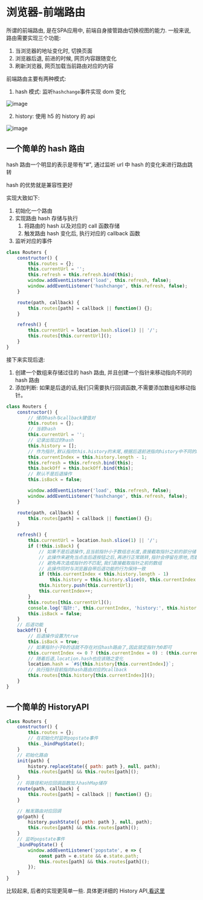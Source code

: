 # 浏览器-前端路由

所谓的前端路由, 是在SPA应用中, 前端自身接管路由切换视图的能力. 一般来说, 路由需要实现三个功能:

1. 当浏览器的地址变化时, 切换页面
2. 浏览器后退, 前进的时候, 网页内容跟随变化
3. 刷新浏览器, 网页加载当前路由对应的内容

前端路由主要有两种模式:

1. hash 模式: 监听`hashchange`事件实现 dom 变化

![image](/assets/2021-3-9/2019-06-01-043729.png)

2. history: 使用 h5 的 history 的 api

![image](/assets/2021-3-9/2019-06-01-043731.png)

## 一个简单的 hash 路由

hash 路由一个明显的表示是带有"#", 通过监听 url 中 hash 的变化来进行路由跳转

hash 的优势就是兼容性更好

实现大致如下:

1. 初始化一个路由
2. 实现路由 hash 存储与执行
    1. 将路由的 hash 以及对应的 call 函数存储
    2. 触发路由 hash 变化后, 执行对应的 callback 函数
3. 监听对应的事件

```js
class Routers {
    constructor() {
        this.routes = {};
        this.currentUrl = '';
        this.refresh = this.refresh.bind(this);
        window.addEventListener('load', this.refresh, false);
        window.addEventListener('hashchange', this.refresh, false);
    }

    route(path, callback) {
        this.routes[path] = callback || function() {};
    }

    refresh() {
        this.currentUrl = location.hash.slice(1) || '/';
        this.routes[this.currentUrl]();
    }
}
```

接下来实现后退:

1. 创建一个数组来存储过往的 hash 路由, 并且创建一个指针来移动指向不同的 hash 路由
2. 添加判断: 如果是后退的话,我们只需要执行回调函数,不需要添加数组和移动指针。

```js
class Routers {
    constructor() {
        // 储存hash与callback键值对
        this.routes = {};
        // 当前hash
        this.currentUrl = '';
        // 记录出现过的hash
        this.history = [];
        // 作为指针,默认指向this.history的末尾,根据后退前进指向history中不同的hash
        this.currentIndex = this.history.length - 1;
        this.refresh = this.refresh.bind(this);
        this.backOff = this.backOff.bind(this);
        // 默认不是后退操作
        this.isBack = false;

        window.addEventListener('load', this.refresh, false);
        window.addEventListener('hashchange', this.refresh, false);
    }

    route(path, callback) {
        this.routes[path] = callback || function() {};
    }

    refresh() {
        this.currentUrl = location.hash.slice(1) || '/';
        if (!this.isBack) {
            // 如果不是后退操作,且当前指针小于数组总长度,直接截取指针之前的部分储存下来
            // 此操作来避免当点击后退按钮之后,再进行正常跳转,指针会停留在原地,而数组添加新hash路由
            // 避免再次造成指针的不匹配,我们直接截取指针之前的数组
            // 此操作同时与浏览器自带后退功能的行为保持一致
            if (this.currentIndex < this.history.length - 1)
                this.history = this.history.slice(0, this.currentIndex + 1);
            this.history.push(this.currentUrl);
            this.currentIndex++;
        }
        this.routes[this.currentUrl]();
        console.log('指针:', this.currentIndex, 'history:', this.history);
        this.isBack = false;
    }
    // 后退功能
    backOff() {
        // 后退操作设置为true
        this.isBack = true;
        // 如果指针小于0的话就不存在对应hash路由了,因此锁定指针为0即可
        this.currentIndex <= 0 ? (this.currentIndex = 0) : (this.currentIndex = this.currentIndex - 1);
        // 随着后退,location.hash也应该随之变化
        location.hash = `#${this.history[this.currentIndex]}`;
        // 执行指针目前指向hash路由对应的callback
        this.routes[this.history[this.currentIndex]]();
    }
}
```

## 一个简单的 HistoryAPI

```js
class Routers {
    constructor() {
        this.routes = {};
        // 在初始化时监听popstate事件
        this._bindPopState();
    }
    // 初始化路由
    init(path) {
        history.replaceState({ path: path }, null, path);
        this.routes[path] && this.routes[path]();
    }
    // 将路径和对应回调函数加入hashMap储存
    route(path, callback) {
        this.routes[path] = callback || function() {};
    }

    // 触发路由对应回调
    go(path) {
        history.pushState({ path: path }, null, path);
        this.routes[path] && this.routes[path]();
    }
    // 监听popstate事件
    _bindPopState() {
        window.addEventListener('popstate', e => {
            const path = e.state && e.state.path;
            this.routes[path] && this.routes[path]();
        });
    }
}
```

比较起来, 后者的实现更简单一些. 具体更详细的 History API,[看这里](https://developer.mozilla.org/zh-CN/docs/Web/API/History)
